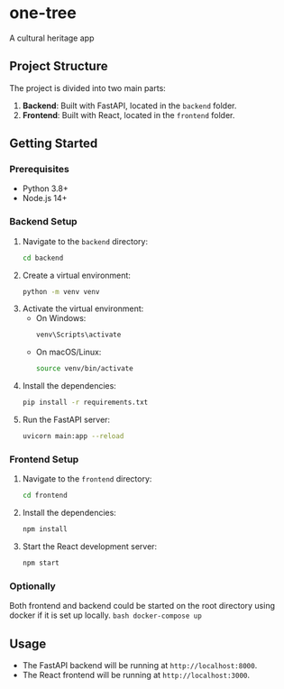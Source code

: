 # one-tree 
A cultural heritage app 

## Project Structure

The project is divided into two main parts:

1. **Backend**: Built with FastAPI, located in the `backend` folder.
2. **Frontend**: Built with React, located in the `frontend` folder.

## Getting Started

### Prerequisites

- Python 3.8+
- Node.js 14+

### Backend Setup

1. Navigate to the `backend` directory:
    ```bash
    cd backend
    ```
2. Create a virtual environment:
    ```bash
    python -m venv venv
    ```
3. Activate the virtual environment:
    - On Windows:
        ```bash
        venv\Scripts\activate
        ```
    - On macOS/Linux:
        ```bash
        source venv/bin/activate
        ```
4. Install the dependencies:
    ```bash
    pip install -r requirements.txt
    ```
5. Run the FastAPI server:
    ```bash
    uvicorn main:app --reload
    ```

### Frontend Setup

1. Navigate to the `frontend` directory:
    ```bash
    cd frontend
    ```
2. Install the dependencies:
    ```bash
    npm install
    ```
3. Start the React development server:
    ```bash
    npm start
    ```

### Optionally
Both frontend and backend could be started on the root directory using docker if it is set up locally.
    ```bash
    docker-compose up
    ```

## Usage

- The FastAPI backend will be running at `http://localhost:8000`.
- The React frontend will be running at `http://localhost:3000`.

